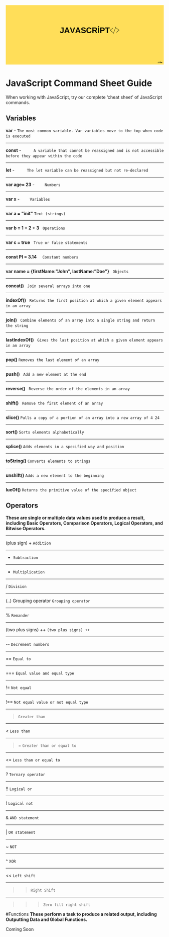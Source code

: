 <div align="center">
	<img src="guide/images/branding/JS.png" title="JavaScript Command Sheet" alt="JavaScript Command Sheet" />
</div>

# JavaScript Command Sheet Guide

When working with JavaScript, try our complete ‘cheat sheet’ of JavaScript commands. 

## Variables




   **var**     -     ` The most common variable. Var variables move to the top when code is executed  ` 
   ______________________________________________________________________________________________________________
   
   **const**    -     `      A variable that cannot be reassigned and is not accessible before they appear within the code       `
   
   ______________________________________________________________________________________________________________
  
   **let**    -     `      The let variable can be reassigned but not re-declared       `
   
   ______________________________________________________________________________________________________________

   **var age= 23**    -     `     Numbers    `

   ______________________________________________________________________________________________________________
   
   **var x**    -     `     Variables    `
   
   ______________________________________________________________________________________________________________
   
   **var a = "init"**  ` Text (strings) ` 
   
   ______________________________________________________________________________________________________________
   
   **var b = 1 + 2 + 3**  `  Operations  ` 

   ______________________________________________________________________________________________________________

   **var c = true**   `  True or false statements  ` 

   ______________________________________________________________________________________________________________

   **const PI = 3.14**  `   Constant numbers  ` 

   ______________________________________________________________________________________________________________

   **var name = {firstName:"John", lastName:”Doe"}**    `  Objects  ` 

   ______________________________________________________________________________________________________________

  **concat()** ` Join several arrays into one` 

   ______________________________________________________________________________________________________________

  **indexOf()** `  Returns the first position at which a given element appears in an array  ` 

   ______________________________________________________________________________________________________________

  **join()**  `  Combine elements of an array into a single string and return the string  ` 

   ______________________________________________________________________________________________________________

  **lastIndexOf()**  `  Gives the last position at which a given element appears in an array  ` 

   ______________________________________________________________________________________________________________

  **pop()**  ` Removes the last element of an array  ` 

   ______________________________________________________________________________________________________________

  **push()** `  Add a new element at the end  ` 

   ______________________________________________________________________________________________________________

  **reverse()** `  Reverse the order of the elements in an array  ` 

   ______________________________________________________________________________________________________________


**shift()** `  Remove the first element of an array  ` 
   ______________________________________________________________________________________________________________

**slice()** ` Pulls a copy of a portion of an array into a new array of 4 24  ` 

   ______________________________________________________________________________________________________________

**sort()**  ` Sorts elements alphabetically  ` 

   ______________________________________________________________________________________________________________

**splice()**  ` Adds elements in a specified way and position  ` 

   ______________________________________________________________________________________________________________

**toString()**  ` Converts elements to strings  ` 

   ______________________________________________________________________________________________________________

**unshift()**  ` Adds a new element to the beginning  `   

   ______________________________________________________________________________________________________________

**lueOf()** ` Returns the primitive value of the specified object  ` 
   

   
## Operators

**These are single or multiple data values used to produce a result, including Basic Operators, Comparison Operators, Logical Operators, and Bitwise Operators.**

 ______________________________________________________________________________________________________________
 

(plus sign) +  `Addition`

______________________________________________________________________________________________________________

- ` Subtraction `

______________________________________________________________________________________________________________

*   ` Multiplication `

 ______________________________________________________________________________________________________________
 
 
/  ` Division `

 ______________________________________________________________________________________________________________
 
 
 (..) Grouping operator   ` Grouping operator `

 ______________________________________________________________________________________________________________
 
 %   ` Remander `

 ______________________________________________________________________________________________________________
 
 (two plus signs) ++   ` (two plus signs) ++ `

 ______________________________________________________________________________________________________________
 
 --   ` Decrement numbers `

 ______________________________________________________________________________________________________________
 
 ==   ` Equal to `

 ______________________________________________________________________________________________________________
 
 ===   ` Equal value and equal type `

 ______________________________________________________________________________________________________________
 
 !=   ` Not equal `

 ______________________________________________________________________________________________________________
 
 !==   ` Not equal value or not equal type `

 ______________________________________________________________________________________________________________
 
 >  ` Greater than `

 ______________________________________________________________________________________________________________
 
 <   `Less than `

 ______________________________________________________________________________________________________________

 >=   ` Greater than or equal to `

 ______________________________________________________________________________________________________________

 <=   ` Less than or equal to `

 ______________________________________________________________________________________________________________

 ?   ` Ternary operator `

 ______________________________________________________________________________________________________________

 !!   ` Logical or `

 ______________________________________________________________________________________________________________

 !  ` Logical not `

 ______________________________________________________________________________________________________________

 &   ` AND statement `

 ______________________________________________________________________________________________________________

 |   ` OR statement `

 ______________________________________________________________________________________________________________

 ~   ` NOT `

 ______________________________________________________________________________________________________________

 ^   ` XOR `

 ______________________________________________________________________________________________________________

 <<   ` Left shift `

 ______________________________________________________________________________________________________________

 > >   ` Right Shift `

 ______________________________________________________________________________________________________________

 > > >   ` Zero fill right shift `
 
 
 #Functions
 **These perform a task to produce a related output, including Outputting Data and Global Functions.**
 
Coming Soon






